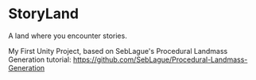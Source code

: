 # StoryLand

A land where you encounter stories.

My First Unity Project, based on SebLague's Procedural Landmass Generation tutorial: https://github.com/SebLague/Procedural-Landmass-Generation
